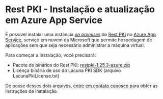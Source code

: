 ﻿# Rest PKI - Instalação e atualização em Azure App Service

É possível instalar uma instância [*on premises*](index.md) do [Rest PKI](../index.md) no [Azure App Service](https://azure.microsoft.com/pt-br/services/app-service/),
serviço em nuvem da Microsoft que permite hospedagem de aplicações sem que seja necessário administrar a máquina virtual.

Para começar a instalação, você precisará:

* Pacote de binários do Rest PKI: [restpki-1.25.3-azure.zip](https://cdn.lacunasoftware.com/restpki/restpki-1.25.3-azure.zip)
* Licença binária de uso do Lacuna PKI SDK (arquivo LacunaPkiLicense.txt)

De posse desses dois arquivos, [entre em contato conosco](https://www.lacunasoftware.com/pt/home/purchase) para obter as instruções de instalação.

